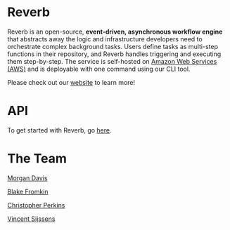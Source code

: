 # Reverb

Reverb is an open-source, **event-driven, asynchronous workflow engine** that abstracts away the logic and infrastructure developers need to orchestrate complex background tasks. Users define tasks as multi-step functions in their repository, and Reverb handles triggering and executing them step-by-step. The service is self-hosted on [Amazon Web Services (AWS)](https://aws.amazon.com/) and is deployable with one command using our CLI tool.

Please check out our [website](https://reverb-app.github.io) to learn more!

# API

To get started with Reverb, go [here](https://github.com/reverb-app/reverb).

# The Team

[Morgan Davis](https://morgansummerdavis.com/)

[Blake Fromkin](https://blakefromkin.github.io/)

[Christopher Perkins](https://perkins.guru/)

[Vincent Sijssens](https://vincent-sijssens.github.io/)
